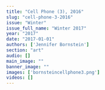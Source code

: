 ```yaml
---
title: "Cell Phone (3), 2016"
slug: "cell-phone-3-2016"
issue: "Winter"
issue_full_name: "Winter 2017"
year: "2017"
date: "2017-01-01"
authors: ['Jennifer Bornstein']
section: "art"
audio: []
main_image: ""
banner_image: ""
images: ['bornsteincellphone3.png']
videos: []
---
```

